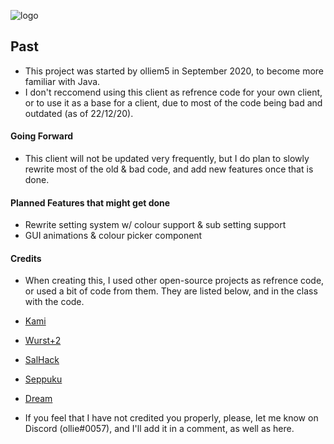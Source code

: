 ![logo](https://github.com/olliem5/past/blob/master/src/main/resources/assets/pastclient/pastbanner.png)

## Past
* This project was started by olliem5 in September 2020, to become more familiar with Java.
* I don't reccomend using this client as refrence code for your own client, or to use it as a base for a client, due to most of the code being bad and outdated (as of 22/12/20).

#### Going Forward
* This client will not be updated very frequently, but I do plan to slowly rewrite most of the old & bad code, and add new features once that is done.

#### Planned Features that might get done
* Rewrite setting system w/ colour support & sub setting support
* GUI animations & colour picker component

#### Credits
* When creating this, I used other open-source projects as refrence code, or used a bit of code from them. They are listed below, and in the class with the code.

* [Kami](https://github.com/zeroeightysix/KAMI)
* [Wurst+2](https://github.com/TrvsF/wurstplus-two)
* [SalHack](https://github.com/ionar2/spidermod)
* [Seppuku](https://github.com/seppukudevelopment/seppuku)
* [Dream](https://github.com/Katatje/Dream)

* If you feel that I have not credited you properly, please, let me know on Discord (ollie#0057), and I'll add it in a comment, as well as here.
